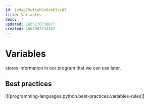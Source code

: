 ```yaml
---
id: jv9eg79wjtuh9v8sb63zc87
title: Variables
desc: ''
updated: 1665176738077
created: 1664987744167
---
```

# Variables
stores information in our program that we can use later.
## Best practices
![[programming-languages.python.best-practices.variables-rules]]